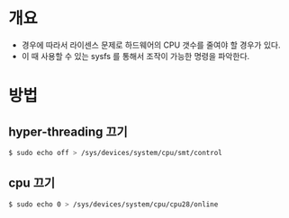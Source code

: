 # 개요
 - 경우에 따라서 라이센스 문제로 하드웨어의 CPU 갯수를 줄여야 할 경우가 있다.
 - 이 때 사용할 수 있는 sysfs 를 통해서 조작이 가능한 명령을 파악한다.

# 방법

## hyper-threading 끄기

```bash
$ sudo echo off > /sys/devices/system/cpu/smt/control
```

## cpu 끄기

```bash
$ sudo echo 0 > /sys/devices/system/cpu/cpu28/online
```
